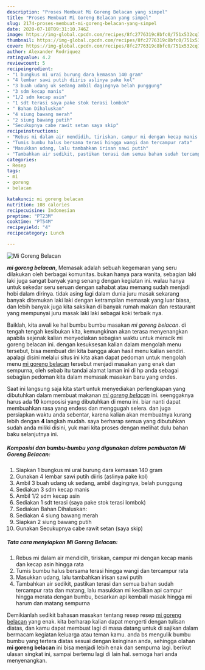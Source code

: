 ```yaml
---
description: "Proses Membuat Mi Goreng Belacan yang simpel"
title: "Proses Membuat Mi Goreng Belacan yang simpel"
slug: 2174-proses-membuat-mi-goreng-belacan-yang-simpel
date: 2020-07-18T09:31:10.746Z
image: https://img-global.cpcdn.com/recipes/8fc2776319c8bfc0/751x532cq70/mi-goreng-belacan-foto-resep-utama.jpg
thumbnail: https://img-global.cpcdn.com/recipes/8fc2776319c8bfc0/751x532cq70/mi-goreng-belacan-foto-resep-utama.jpg
cover: https://img-global.cpcdn.com/recipes/8fc2776319c8bfc0/751x532cq70/mi-goreng-belacan-foto-resep-utama.jpg
author: Alexander Rodriquez
ratingvalue: 4.2
reviewcount: 5
recipeingredient:
- "1 bungkus mi urai burung dara kemasan 140 gram"
- "4 lembar sawi putih diiris aslinya pake kol"
- "3 buah udang uk sedang ambil dagingnya belah punggung"
- "3 sdm kecap manis"
- "1/2 sdm kecap asin"
- "1 sdt terasi saya pake stok terasi lombok"
- " Bahan Dihaluskan"
- "4 siung bawang merah"
- "2 siung bawang putih"
- "Secukupnya cabe rawit setan saya skip"
recipeinstructions:
- "Rebus mi dalam air mendidih, tiriskan, campur mi dengan kecap manis dan kecap asin hingga rata"
- "Tumis bumbu halus bersama terasi hingga wangi dan tercampur rata"
- "Masukkan udang, lalu tambahkan irisan sawi putih"
- "Tambahkan air sedikit, pastikan terasi dan semua bahan sudah tercampur rata dan matang, lalu masukkan mi kecilkan api campur hingga merata dengan bumbu, besarkan api kembali masak hingga mi harum dan matang sempurna"
categories:
- Resep
tags:
- mi
- goreng
- belacan

katakunci: mi goreng belacan 
nutrition: 108 calories
recipecuisine: Indonesian
preptime: "PT23M"
cooktime: "PT54M"
recipeyield: "4"
recipecategory: Lunch

---
```



![Mi Goreng Belacan](https://img-global.cpcdn.com/recipes/8fc2776319c8bfc0/751x532cq70/mi-goreng-belacan-foto-resep-utama.jpg)

<b><i>mi goreng belacan</i></b>, Memasak adalah sebuah kegemaran yang seru dilakukan oleh berbagai komunitas. bukan hanya para wanita, sebagian laki laki juga sangat banyak yang senang dengan kegiatan ini. walau hanya untuk sekedar seru seruan dengan sahabat atau memang sudah menjadi hobi dalam dirinya. tidak asing lagi dalam dunia juru masak sekarang banyak ditemukan laki laki dengan ketrampilan memasak yang luar biasa, dan lebih banyak juga kita saksikan di banyak rumah makan dan restaurant yang mempunyai juru masak laki laki sebagai koki terbaik nya.

Baiklah, kita awali ke hal bumbu bumbu masakan <i>mi goreng belacan</i>. di tengah tengah kesibukan kita, kemungkinan akan terasa menyenangkan apabila sejenak kalian menyediakan sebagian waktu untuk meracik mi goreng belacan ini. dengan kesuksesan kalian dalam mengolah menu tersebut, bisa membuat diri kita bangga akan hasil menu kalian sendiri. apalagi disini melalui situs ini kita akan dapat pedoman untuk mengolah menu <u>mi goreng belacan</u> tersebut menjadi masakan yang enak dan sempurna, oleh sebab itu tandai alamat laman ini di hp anda sebagai sebagian pedoman kita dalam memasak masakan baru yang endes.




Saat ini langsung saja kita start untuk menyediakan perlengkapan yang dibutuhkan dalam membuat makanan <u><i>mi goreng belacan</i></u> ini. seenggaknya harus ada <b>10</b> komposisi yang dibutuhkan di menu ini. biar nanti dapat membuahkan rasa yang endess dan menggugah selera. dan juga persiapkan waktu anda sebentar, karena kalian akan membuatnya kurang lebih dengan <b>4</b> langkah mudah. saya berharap semua yang dibutuhkan sudah anda miliki disini, yuk mari kita proses dengan melihat dulu bahan baku selanjutnya ini.

<!--inarticleads1-->

##### Komposisi dan bumbu-bumbu yang digunakan dalam pembuatan Mi Goreng Belacan:

1. Siapkan 1 bungkus mi urai burung dara kemasan 140 gram
1. Gunakan 4 lembar sawi putih diiris (aslinya pake kol)
1. Ambil 3 buah udang uk sedang, ambil dagingnya, belah punggung
1. Sediakan 3 sdm kecap manis
1. Ambil 1/2 sdm kecap asin
1. Sediakan 1 sdt terasi (saya pake stok terasi lombok)
1. Sediakan  Bahan Dihaluskan:
1. Sediakan 4 siung bawang merah
1. Siapkan 2 siung bawang putih
1. Gunakan Secukupnya cabe rawit setan (saya skip)




<!--inarticleads2-->

##### Tata cara menyiapkan Mi Goreng Belacan:

1. Rebus mi dalam air mendidih, tiriskan, campur mi dengan kecap manis dan kecap asin hingga rata
1. Tumis bumbu halus bersama terasi hingga wangi dan tercampur rata
1. Masukkan udang, lalu tambahkan irisan sawi putih
1. Tambahkan air sedikit, pastikan terasi dan semua bahan sudah tercampur rata dan matang, lalu masukkan mi kecilkan api campur hingga merata dengan bumbu, besarkan api kembali masak hingga mi harum dan matang sempurna




Demikianlah sedikit bahasan masakan tentang resep resep <u>mi goreng belacan</u> yang enak. kita berharap kalian dapat mengerti dengan tulisan diatas, dan kamu dapat membuat lagi di masa datang untuk di sajikan dalam bermacam kegiatan keluarga atau teman kamu. anda bs mengulik bumbu bumbu yang tertera diatas sesuai dengan keinginan anda, sehingga olahan <b>mi goreng belacan</b> ini bisa menjadi lebih enak dan sempurna lagi. berikut ulasan singkat ini, sampai bertemu lagi di lain hal. semoga hari anda menyenangkan.
